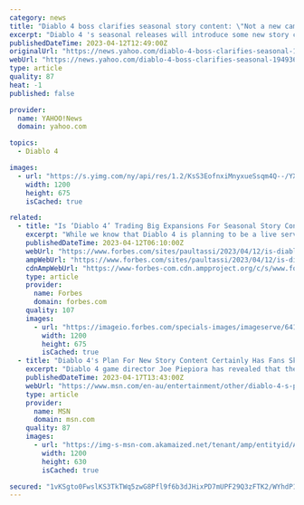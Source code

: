 ```yaml
---
category: news
title: "Diablo 4 boss clarifies seasonal story content: \"Not a new campaign\""
excerpt: "Diablo 4 's seasonal releases will introduce some new story content, but franchise boss Rod Fergusson says it won't be on the level of a campaign."
publishedDateTime: 2023-04-12T12:49:00Z
originalUrl: "https://news.yahoo.com/diablo-4-boss-clarifies-seasonal-194936642.html"
webUrl: "https://news.yahoo.com/diablo-4-boss-clarifies-seasonal-194936642.html"
type: article
quality: 87
heat: -1
published: false

provider:
  name: YAHOO!News
  domain: yahoo.com

topics:
  - Diablo 4

images:
  - url: "https://s.yimg.com/ny/api/res/1.2/KsS3EofnxiMnyxueSsqm4Q--/YXBwaWQ9aGlnaGxhbmRlcjt3PTEyMDA7aD02NzU-/https://media.zenfs.com/en/gamesradar_237/d23b6956a6654889a531db8ed508f63c"
    width: 1200
    height: 675
    isCached: true

related:
  - title: "Is ‘Diablo 4’ Trading Big Expansions For Seasonal Story Content? (No)"
    excerpt: "While we know that Diablo 4 is planning to be a live service and having seasons like Diablo 3 has for the past decade or so, things seem to be altering one of the core historical parts of the game, if recent interviews are indications of anything."
    publishedDateTime: 2023-04-12T06:10:00Z
    webUrl: "https://www.forbes.com/sites/paultassi/2023/04/12/is-diablo-4-trading-big-expansions-for-seasonal-story-content/"
    ampWebUrl: "https://www.forbes.com/sites/paultassi/2023/04/12/is-diablo-4-trading-big-expansions-for-seasonal-story-content/amp/"
    cdnAmpWebUrl: "https://www-forbes-com.cdn.ampproject.org/c/s/www.forbes.com/sites/paultassi/2023/04/12/is-diablo-4-trading-big-expansions-for-seasonal-story-content/amp/"
    type: article
    provider:
      name: Forbes
      domain: forbes.com
    quality: 107
    images:
      - url: "https://imageio.forbes.com/specials-images/imageserve/6414fd32008bcd0c557ffb6c/0x0.jpg?format=jpg&width=1200"
        width: 1200
        height: 675
        isCached: true
  - title: "Diablo 4's Plan For New Story Content Certainly Has Fans Skeptical"
    excerpt: "Diablo 4 game director Joe Piepiora has revealed that the upcoming RPG will receive \"meaty\" story content every three months. Accompanied by the seasonal pass, those quarterly updates will be tied to ..."
    publishedDateTime: 2023-04-17T13:43:00Z
    webUrl: "https://www.msn.com/en-au/entertainment/other/diablo-4-s-plan-for-new-story-content-certainly-has-fans-skeptical/ar-AA19LDXF"
    type: article
    provider:
      name: MSN
      domain: msn.com
    quality: 87
    images:
      - url: "https://img-s-msn-com.akamaized.net/tenant/amp/entityid/AA19LV8c.img?h=630&w=1200&m=6&q=60&o=t&l=f&f=jpg&x=971&y=198"
        width: 1200
        height: 630
        isCached: true

secured: "1vKSgto0FwslKS3TkTWq5zwG8Pfl9f6b3dJHixPD7mUPF29Q3zFTK2/WYhdP1kZq83Xo8XJVHFAYJzE49BZlvmyWU5Zn0HsoGj/wWVhBrY6xay2JgTh2pgvZOba4OrFADPHC/5G339C2hp5lEcsByOfT7lgQfABBcW3bsTthD6kuu5ZlZwwvVItGTJQBxW9qPRRuVYdDm1R4pBng2iV2yTvM/DkzRvMazUZ/acHxa0Sy98cAJbUheRXAwQVwDbv4CtsbkyH6PhIBDLLaL2OyadpVXWdUboTKu3X+rDbKJkacY6HKArrrHJHneoZCTA1tWT1iA7oeApQVKGBXqKYjhY7Rt0ohCNNNlpGQBVzq2GU=;6mdO8tLWpcaDyIYNjezWXw=="
---
```


